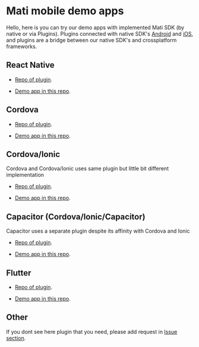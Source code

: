 
# Mati mobile demo apps

Hello, here is you can try our demo apps with implemented Mati SDK (by native or via Plugins).
Plugins connected with native SDK's [Android](https://github.com/GetMati/mati-android-sdk) and [iOS](https://github.com/GetMati/mati-ios-sdk ), and plugins are a bridge between our native SDK's and crossplatform frameworks.


## React Native

- [Repo of plugin](https://github.com/GetMati/mati-mobile-examples/tree/main/reactNativeDemoApp).


- [Demo app in this repo](https://github.com/GetMati/mati-mobile-examples/tree/main/reactNativeDemoApp).


## Cordova

- [Repo of plugin](https://github.com/GetMati/mati-cordova-plugin).


- [Demo app in this repo](https://github.com/GetMati/mati-mobile-examples/tree/main/cordovaDemoApp).

## Cordova/Ionic
Cordova and Cordova/Ionic uses same plugin but little bit different implementation

- [Repo of plugin](https://github.com/GetMati/mati-cordova-plugin).


- [Demo app in this repo](https://github.com/GetMati/mati-mobile-examples/tree/main/cordovaIonicDemoApp).


## Capacitor (Cordova/Ionic/Capacitor)
Сapacitor uses a separate plugin despite its affinity with Cordova and Ionic

- [Repo of plugin](https://github.com/GetMati/mati-capacitor-plugin).


- [Demo app in this repo](https://github.com/GetMati/mati-mobile-examples/tree/main/capacitorDemoApp).


## Flutter

- [Repo of plugin](https://github.com/GetMati/mati-flutter-plugin).


- [Demo app in this repo](https://github.com/GetMati/mati-mobile-examples/tree/main/flutterDemoApp).



## Other

If you dont see here plugin that you need, please add request in [Issue section](https://github.com/GetMati/mati-mobile-examples/issues). 


